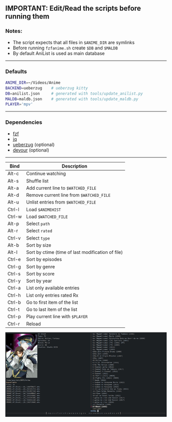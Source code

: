 ## IMPORTANT: Edit/Read the scripts before running them 

### Notes:
- The script expects that all files in `$ANIME_DIR` are symlinks
- Before running `fzfanime.sh` create `$DB` and `$MALDB`
- By default AniList is used as main database

---

### Defaults
```bash
ANIME_DIR=~/Videos/Anime    
BACKEND=ueberzug    # ueberzug kitty
DB=anilist.json     # generated with tools/update_anilist.py
MALDB=maldb.json    # generated with tools/update_maldb.py
PLAYER='mpv'                 
```
---

### Dependencies
- [fzf](https://github.com/junegunn/fzf)
- [jq](https://github.com/stedolan/jq)
- [ueberzug](https://github.com/b1337xyz/ueberzug) (optional)
- [devour](https://github.com/salman-abedin/devour) (optional)

---

| Bind   | Description                                                  |
|---     |---                                                           |
|Alt-c   | Continue watching                                            |
|Alt-s   | Shuffle list                                                 |
|Alt-a   | Add current line to `$WATCHED_FILE`                          |
|Alt-d   | Remove current line from `$WATCHED_FILE`                     |
|Alt-u   | Unlist entries from `$WATCHED_FILE`                          |
|Ctrl-l  | Load `$ANIMEHIST`                                            |
|Ctrl-w  | Load `$WATCHED_FILE`                                         |
|Alt-p   | Select `path`                                                |
|Alt-r   | Select `rated`                                               |
|Ctrl-v  | Select `type`                                                |
|Alt-b   | Sort by size                                                 |
|Alt-l   | Sort by ctime (time of last modification of file)            |
|Ctrl-e  | Sort by episodes                                             |
|Ctrl-g  | Sort by genre                                                |
|Ctrl-s  | Sort by score                                                |
|Ctrl-y  | Sort by year                                                 |
|Ctrl-a  | List only available entries                                  |
|Ctrl-h  | List only entries rated Rx                                   |
|Ctrl-b  | Go to first item of the list                                 |
|Ctrl-t  | Go to last item of the list                                  |
|Ctrl-p  | Play current line with `$PLAYER`                             |
|Ctrl-r  | Reload                                                       |

![demo](demo.gif)
